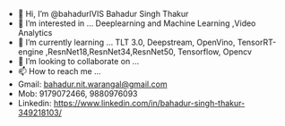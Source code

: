 - 👋 Hi, I’m @bahadurIVIS Bahadur Singh Thakur
- 👀 I’m interested in ... Deeplearning and Machine Learning ,Video Analytics 
- 🌱 I’m currently learning ... TLT 3.0, Deepstream, OpenVino, TensorRT-engine ,ResnNet18,ResnNet34,ResnNet50, Tensorflow, Opencv
- 💞️ I’m looking to collaborate on ...
- 📫 How to reach me ... 
- Gmail: bahadur.nit.warangal@gmail.com
- Mob: 9179072466, 9880976093
- Linkedin: https://www.linkedin.com/in/bahadur-singh-thakur-349218103/

<!---
bahadurIVIS/bahadurIVIS is a ✨ special ✨ repository because its `README.md` (this file) appears on your GitHub profile.
You can click the Preview link to take a look at your changes.
--->
